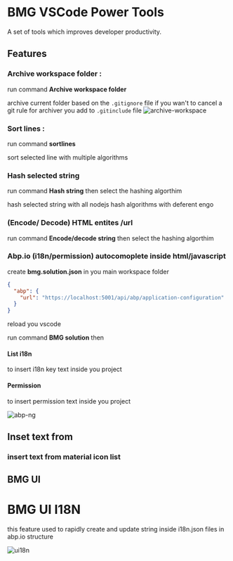 # BMG VSCode Power Tools

A set of tools which improves developer productivity.

## Features

### Archive workspace folder :

run command **Archive workspace folder**

archive current folder based on the `.gitignore` file if you wan't to cancel a git rule for archiver you add to `.gitinclude` file
![archive-workspace](https://s2.gifyu.com/images/archive-workspace.gif)
### Sort lines :
run command **sortlines**

sort selected line with multiple algorithms

### Hash selected string 
run command **Hash string** then select the hashing algorthim 

hash selected string with all nodejs hash algorithms with deferent engo

### (Encode/ Decode) HTML entites /url    

run command **Encode/decode string** then select the hashing algorthim 
 
### Abp.io (i18n/permission) autocomoplete inside html/javascript 

create **bmg.solution.json** in you main workspace folder

```json
{
  "abp": {
    "url": "https://localhost:5001/api/abp/application-configuration"
  }
}
```
reload you vscode



run command **BMG solution**  then 
#### List i18n
to insert i18n key text inside you project 

#### Permission 
to insert permission text inside you project 

![abp-ng](https://s2.gifyu.com/images/abp.gif)

## Inset text from  

### insert text from material icon list

## BMG UI 

# BMG UI I18N 
this feature used to rapidly create and update string inside i18n.json files in abp.io structure 

![ui18n](https://s2.gifyu.com/images/ui18n.gif)
